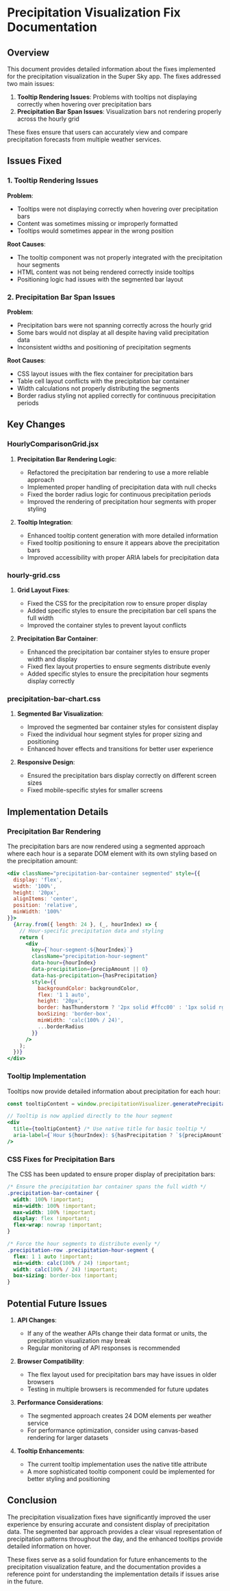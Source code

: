 # Precipitation Visualization Fix Documentation

## Overview

This document provides detailed information about the fixes implemented for the precipitation visualization in the Super Sky app. The fixes addressed two main issues:

1. **Tooltip Rendering Issues**: Problems with tooltips not displaying correctly when hovering over precipitation bars
2. **Precipitation Bar Span Issues**: Visualization bars not rendering properly across the hourly grid

These fixes ensure that users can accurately view and compare precipitation forecasts from multiple weather services.

## Issues Fixed

### 1. Tooltip Rendering Issues

**Problem**: 
- Tooltips were not displaying correctly when hovering over precipitation bars
- Content was sometimes missing or improperly formatted
- Tooltips would sometimes appear in the wrong position

**Root Causes**:
- The tooltip component was not properly integrated with the precipitation hour segments
- HTML content was not being rendered correctly inside tooltips
- Positioning logic had issues with the segmented bar layout

### 2. Precipitation Bar Span Issues

**Problem**:
- Precipitation bars were not spanning correctly across the hourly grid
- Some bars would not display at all despite having valid precipitation data
- Inconsistent widths and positioning of precipitation segments

**Root Causes**:
- CSS layout issues with the flex container for precipitation bars
- Table cell layout conflicts with the precipitation bar container
- Width calculations not properly distributing the segments
- Border radius styling not applied correctly for continuous precipitation periods

## Key Changes

### HourlyComparisonGrid.jsx

1. **Precipitation Bar Rendering Logic**:
   - Refactored the precipitation bar rendering to use a more reliable approach
   - Implemented proper handling of precipitation data with null checks
   - Fixed the border radius logic for continuous precipitation periods
   - Improved the rendering of precipitation hour segments with proper styling

2. **Tooltip Integration**:
   - Enhanced tooltip content generation with more detailed information
   - Fixed tooltip positioning to ensure it appears above the precipitation bars
   - Improved accessibility with proper ARIA labels for precipitation data

### hourly-grid.css

1. **Grid Layout Fixes**:
   - Fixed the CSS for the precipitation row to ensure proper display
   - Added specific styles to ensure the precipitation bar cell spans the full width
   - Improved the container styles to prevent layout conflicts

2. **Precipitation Bar Container**:
   - Enhanced the precipitation bar container styles to ensure proper width and display
   - Fixed flex layout properties to ensure segments distribute evenly
   - Added specific styles to ensure the precipitation hour segments display correctly

### precipitation-bar-chart.css

1. **Segmented Bar Visualization**:
   - Improved the segmented bar container styles for consistent display
   - Fixed the individual hour segment styles for proper sizing and positioning
   - Enhanced hover effects and transitions for better user experience

2. **Responsive Design**:
   - Ensured the precipitation bars display correctly on different screen sizes
   - Fixed mobile-specific styles for smaller screens

## Implementation Details

### Precipitation Bar Rendering

The precipitation bars are now rendered using a segmented approach where each hour is a separate DOM element with its own styling based on the precipitation amount:

```jsx
<div className="precipitation-bar-container segmented" style={{
  display: 'flex',
  width: '100%',
  height: '20px',
  alignItems: 'center',
  position: 'relative',
  minWidth: '100%'
}}>
  {Array.from({ length: 24 }, (_, hourIndex) => {
    // Hour-specific precipitation data and styling
    return (
      <div
        key={`hour-segment-${hourIndex}`}
        className="precipitation-hour-segment"
        data-hour={hourIndex}
        data-precipitation={precipAmount || 0}
        data-has-precipitation={hasPrecipitation}
        style={{
          backgroundColor: backgroundColor,
          flex: '1 1 auto',
          height: '20px',
          border: hasThunderstorm ? '2px solid #ffcc00' : '1px solid rgba(0, 0, 0, 0.3)',
          boxSizing: 'border-box',
          minWidth: 'calc(100% / 24)',
          ...borderRadius
        }}
      />
    );
  })}
</div>
```

### Tooltip Implementation

Tooltips now provide detailed information about precipitation for each hour:

```jsx
const tooltipContent = window.precipitationVisualizer.generatePrecipitationTooltip(hour, hourIndex);

// Tooltip is now applied directly to the hour segment
<div
  title={tooltipContent} /* Use native title for basic tooltip */
  aria-label={`Hour ${hourIndex}: ${hasPrecipitation ? `${precipAmount?.toFixed(1) || '0.0'} ${precipUnit} precipitation` : 'No precipitation'}`}
/>
```

### CSS Fixes for Precipitation Bars

The CSS has been updated to ensure proper display of precipitation bars:

```css
/* Ensure the precipitation bar container spans the full width */
.precipitation-bar-container {
  width: 100% !important;
  min-width: 100% !important;
  max-width: 100% !important;
  display: flex !important;
  flex-wrap: nowrap !important;
}

/* Force the hour segments to distribute evenly */
.precipitation-row .precipitation-hour-segment {
  flex: 1 1 auto !important;
  min-width: calc(100% / 24) !important;
  width: calc(100% / 24) !important;
  box-sizing: border-box !important;
}
```

## Potential Future Issues

1. **API Changes**:
   - If any of the weather APIs change their data format or units, the precipitation visualization may break
   - Regular monitoring of API responses is recommended

2. **Browser Compatibility**:
   - The flex layout used for precipitation bars may have issues in older browsers
   - Testing in multiple browsers is recommended for future updates

3. **Performance Considerations**:
   - The segmented approach creates 24 DOM elements per weather service
   - For performance optimization, consider using canvas-based rendering for larger datasets

4. **Tooltip Enhancements**:
   - The current tooltip implementation uses the native title attribute
   - A more sophisticated tooltip component could be implemented for better styling and positioning

## Conclusion

The precipitation visualization fixes have significantly improved the user experience by ensuring accurate and consistent display of precipitation data. The segmented bar approach provides a clear visual representation of precipitation patterns throughout the day, and the enhanced tooltips provide detailed information on hover.

These fixes serve as a solid foundation for future enhancements to the precipitation visualization feature, and the documentation provides a reference point for understanding the implementation details if issues arise in the future.
